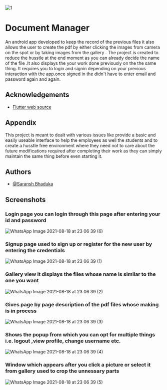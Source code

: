![1](https://user-images.githubusercontent.com/63945888/129959068-99400ccd-367f-4d7c-8e85-6b81a6c8dc9c.PNG)



# Document Manager

An android app developed to keep the record of the previous files it 
also allows the user to create the pdf by either clicking the images 
from camera on the spot or by taking images from the gallery . The project
is created to reduce the husstle at the end moment as you can already decide
the name of the file .It also displays the your work done previously on the 
the same thing. It requires you to login and signin depending on your
previous interaction with the app.once signed in the didn't have to enter
email and password again and again.    


## Acknowledgements

 - [Flutter web source](https://flutter.dev/)
  
## Appendix

This project is meant to dealt with various issues like provide a basic 
and easily useable interface to help the employees as well the students and to
create a husstle free environment where they need not to care about the 
future modifications required after completing their work as they can simply 
maintain the same thing before even starting it. 

  
## Authors

- [@Saransh Bhaduka](https://github.com/saransh111)

  
## Screenshots

### Login page you can login through this page after entering your id and password

![WhatsApp Image 2021-08-18 at 23 06 39 (6)](https://user-images.githubusercontent.com/63945888/129957519-dc446a0b-f594-4beb-97b7-5f4f10fac4b2.jpeg)

### Signup page used to sign up or register for the new user by entering the credentials

![WhatsApp Image 2021-08-18 at 23 06 39 (1)](https://user-images.githubusercontent.com/63945888/129957232-45203b14-a299-48b4-93ba-a6249e23cf9e.jpeg)

### Gallery view it displays the files whose name is similar to the one you want

![WhatsApp Image 2021-08-18 at 23 06 39 (2)](https://user-images.githubusercontent.com/63945888/129957238-3aa37d2a-b477-4790-806e-20208f486055.jpeg)

### Gives page by page description of the pdf files whose making is in process

![WhatsApp Image 2021-08-18 at 23 06 39 (3)](https://user-images.githubusercontent.com/63945888/129957251-c8c5b674-5abb-4e8c-9925-a06d8ea529d7.jpeg)

### Shows the popup from which you can opt for multiple things i.e. logout ,view profile, change username etc.

![WhatsApp Image 2021-08-18 at 23 06 39 (4)](https://user-images.githubusercontent.com/63945888/129957256-ae29c609-843f-42f7-8b03-e15b992bdb30.jpeg)

### Window which appears after you click a picture or select it from gallery used to crop the unnessary parts

![WhatsApp Image 2021-08-18 at 23 06 39 (5)](https://user-images.githubusercontent.com/63945888/129957263-4306bfb5-f397-4f1c-bf1f-224200871c67.jpeg)


